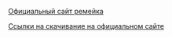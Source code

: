 [Официальный сайт ремейка](http://www.open-general.com/)

[Ссылки на скачивание на официальном сайте](http://www.open-general.com/installer.php)

